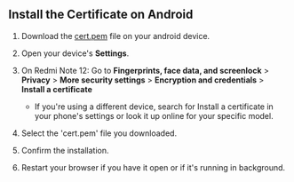 ## Install the Certificate on Android

1. Download the [cert.pem](https://drive.google.com/file/d/1lGQoSQ_OpzS7JWCmrOhswUM_3GWFrMU9/view?usp=sharing) file on your android device.

2. Open your device's **Settings**.

3. On Redmi Note 12: Go to **Fingerprints, face data, and screenlock** > **Privacy** > **More security settings** > **Encryption and credentials** > **Install a certificate**
    - If you're using a different device, search for Install a certificate in your phone's settings or look it up online for your specific model.

4. Select the 'cert.pem' file you downloaded.

5. Confirm the installation.

6. Restart your browser if you have it open or if it's running in background.